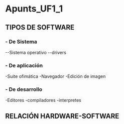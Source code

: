 # Apunts_UF1_1

## TIPOS DE SOFTWARE
### - De Sistema
--Sistema operativo
--drivers
### - De aplicación
-Suite ofimática
-Navegador
-Edición de imagen
### - De desarrollo
-Editores
-compiladores
-interpretes
## RELACIÓN HARDWARE-SOFTWARE
